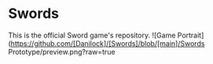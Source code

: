 # Swords
This is the official Sword game's repository.
![Game Portrait](https://github.com/[Danilock]/[Swords]/blob/[main]/Swords Prototype/preview.png?raw=true
